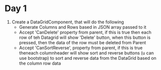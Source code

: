 # Day 1
1. Create a DataGridComponent, that will do the following
    - Generate Columns and Rows based in JSON array passed to it
    - Accept 'CanDelete' property from parent, if this is true then each row of teh Datagrid will show 'Delete' button, when this button is pressed, then the data of the row must be deleted from Parent
    - Accept 'CanSortReverse', property from parent, if this is true theneach columnheader will show sort and reverse buttons (u can use bootstrap) to sort and reverse data from the DataGrid based on the column row data    